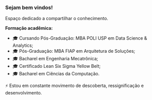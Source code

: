 ### Sejam bem vindos! 

Espaço dedicado a compartilhar o conhecimento.

**Formação acadêmica:**

- 🎓 Cursando Pós-Graduação: MBA POLI USP em Data Science & Analytics;
- 🎓 Pós-Graduação: MBA FIAP em Arquitetura de Soluções;
- 🎓 Bacharel em Engenharia Mecatrônica;
- 🎓 Certificado Lean Six Sigma Yellow Belt;
- 🎓 Bacharel em Ciências da Computação.

⚡ Estou em constante movimento de descoberta, ressignificação e desenvolvimento.


